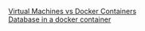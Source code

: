 [Virtual Machines vs Docker Containers](https://www.youtube.com/watch?v=TvnZTi_gaNc) \
[Database in a docker container](https://medium.com/@wkrzywiec/database-in-a-docker-container-how-to-start-and-whats-it-about-5e3ceea77e50)